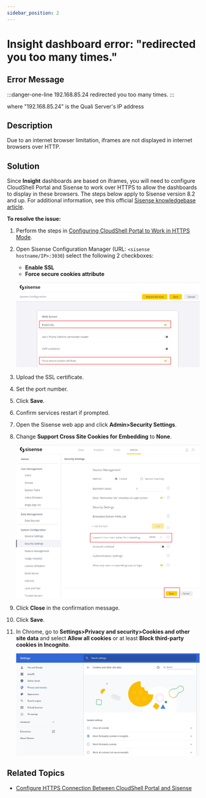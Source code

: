 ```yaml
---
sidebar_position: 2
---
```


# Insight dashboard error: "redirected you too many times."

## Error Message

:::danger-one-line
192.168.85.24 redirected you too many times.
:::

where "192.168.85.24" is the Quali Server's IP address

## Description

Due to an internet browser limitation, iframes are not displayed in internet browsers over HTTP.

## Solution

Since **Insight** dashboards are based on iframes, you will need to configure CloudShell Portal and Sisense to work over HTTPS to allow the dashboards to display in these browsers. The steps below apply to Sisense version 8.2 and up. For additional information, see this official [Sisense knowledgebase article](https://support.sisense.com/kb/en/article/breaking-changes-with-google-chrome-80-samesitenone-secure-cookie-settings-updated-march-12-2020).

**To resolve the issue:**

1. Perform the steps in [Configuring CloudShell Portal to Work in HTTPS Mode](../../install-configure/cloudshell-suite/secure-communication/config-secured-portal.md).
2. Open Sisense Configuration Manager (URL: `<sisense hostname/IP>:3030`) select the following 2 checkboxes:
    
    - **Enable SSL**
    - **Force secure cookies attribute**
    
    ![](/Images/BI/SisenseSSL.png)
    
3. Upload the SSL certificate.
4. Set the port number.
5. Click **Save**.
6. Confirm services restart if prompted.
    
7. Open the Sisense web app and click **Admin>Security Settings**.
8. Change **Support Cross Site Cookies for Embedding** to **None**.
    
    ![](/Images/BI/CrossSiteCookiesForEmbedding.png)
    
9. Click **Close** in the confirmation message.
10. Click **Save**.
11. In Chrome, go to **Settings>Privacy and security>Cookies and other site data** and select **Allow all cookies** or at least **Block third-party cookies in Incognito**.
    
    ![](/Images/BI/ChromeSettings.png)
    

## Related Topics

- [Configure HTTPS Connection Between CloudShell Portal and Sisense](../../install-configure/cs-insight-bi/install-insight/insight-configuration/configure-https.md)
